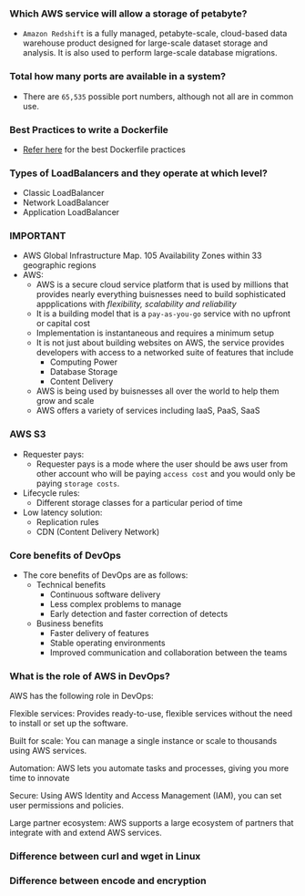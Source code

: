 ### Which AWS service will allow a storage of petabyte?

* `Amazon Redshift` is a fully managed, petabyte-scale, cloud-based data warehouse product designed for large-scale dataset storage and analysis. It is also used to perform large-scale database migrations.

### Total how many ports are available in a system?

* There are `65,535` possible port numbers, although not all are in common use.

### Best Practices to write a Dockerfile

* [Refer here](https://medium.com/@praveensirvi/best-practices-to-write-dockerfile-5007658c9015) for the best Dockerfile practices

### Types of LoadBalancers and they operate at which level?

* Classic LoadBalancer
* Network LoadBalancer
* Application LoadBalancer

### IMPORTANT

* AWS Global Infrastructure Map. 105 Availability Zones within 33 geographic regions
* AWS:
    * AWS is a secure cloud service platform that is used by millions that provides nearly everything buisnesses need  to build sophisticated appplications with _flexibility, scalability and reliability_
    * It is a building model that is a `pay-as-you-go` service with no upfront or capital cost
    * Implementation is instantaneous and requires a minimum setup
    * It is not just about building websites on AWS, the service provides developers with access to a networked suite of features that include 
      * Computing Power
      * Database Storage
      * Content Delivery
    * AWS is being used by buisnesses all over the world to help them grow and scale 
    * AWS offers a variety of services including IaaS, PaaS, SaaS

### AWS S3

* Requester pays:
    * Requester pays is a mode where the user should be aws user from other account who will be paying `access cost` and you would only be paying `storage costs`.
* Lifecycle rules:
    * Different storage classes for a particular period of time
* Low latency solution:
    * Replication rules
    * CDN (Content Delivery Network)

### Core benefits of DevOps

* The core benefits of DevOps are as follows:
    * Technical benefits
        * Continuous software delivery
        * Less complex problems to manage
        * Early detection and faster correction of detects
    * Business benefits
        * Faster delivery of features
        * Stable operating environments
        * Improved communication and collaboration between the teams

### What is the role of AWS in DevOps?

AWS has the following role in DevOps:

Flexible services: Provides ready-to-use, flexible services without the need to install or set up the software.

Built for scale: You can manage a single instance or scale to thousands using AWS services.

Automation: AWS lets you automate tasks and processes, giving you more time to innovate

Secure: Using AWS Identity and Access Management (IAM), you can set user permissions and policies.

Large partner ecosystem: AWS supports a large ecosystem of partners that integrate with and extend AWS services.

### Difference between curl and wget in Linux
### Difference between encode and encryption
